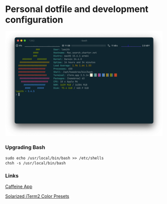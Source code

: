 # Personal dotfile and development configuration

![terminal](https://github.com/leesmith/dotfiles/blob/main/term.png)

### Upgrading Bash

```
sudo echo /usr/local/bin/bash >> /etc/shells
chsh -s /usr/local/bin/bash
```

### Links

[Caffeine App](https://www.caffeine-app.net)

[Solarized iTerm2 Color Presets](https://github.com/altercation/solarized/tree/master/iterm2-colors-solarized)
